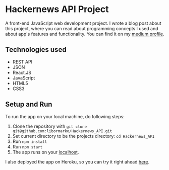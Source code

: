 # Hackernews API Project

A front-end JavaScript web development project. I wrote a blog post about this project, where you can read about programming concepts I used and about app's features and functionality. You can find it on my [medium profile]().

## Technologies used
* REST API
* JSON
* React.JS
* JavaScript 
* HTML5
* CSS3

## Setup and Run

To run the app on your local machine, do following steps:
1. Clone the repository with `git clone git@github.com:libormarko/Hackernews_API.git`
2. Set current directory to be the projects directory: `cd Hackernews_API`
3. Run `npm install`
4. Run `npm start`
5. The app runs on your [localhost](http://localhost:3000/).

I also deployed the app on Heroku, so you can try it right ahead [here](https://api-project-hackernews.herokuapp.com/).